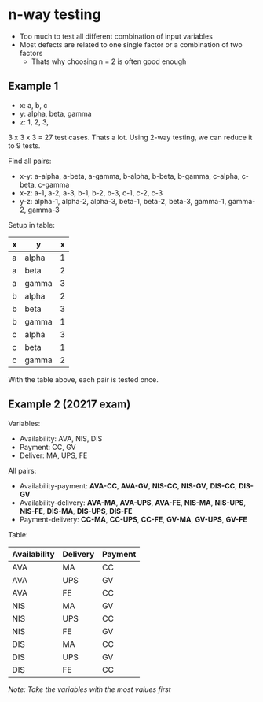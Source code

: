 # n-way testing

- Too much to test all different combination of input variables
- Most defects are related to one single factor or a combination of two factors
  - Thats why choosing n = 2 is often good enough

## Example 1

- x: a, b, c
- y: alpha, beta, gamma
- z: 1, 2, 3,

3 x 3 x 3 = 27 test cases. Thats a lot. Using 2-way testing, we can reduce it to 9 tests.

Find all pairs:

- x-y: a-alpha, a-beta, a-gamma, b-alpha, b-beta, b-gamma, c-alpha, c-beta, c-gamma
- x-z: a-1, a-2, a-3, b-1, b-2, b-3, c-1, c-2, c-3
- y-z: alpha-1, alpha-2, alpha-3, beta-1, beta-2, beta-3, gamma-1, gamma-2, gamma-3

Setup in table:

| x   | y     | x   |
| --- | ----- | --- |
| a   | alpha | 1   |
| a   | beta  | 2   |
| a   | gamma | 3   |
| b   | alpha | 2   |
| b   | beta  | 3   |
| b   | gamma | 1   |
| c   | alpha | 3   |
| c   | beta  | 1   |
| c   | gamma | 2   |

With the table above, each pair is tested once.

## Example 2 (20217 exam)

Variables:

- Availability: AVA, NIS, DIS
- Payment: CC, GV
- Deliver: MA, UPS, FE

All pairs:

- Availability-payment: **AVA-CC**, **AVA-GV**, **NIS-CC**, **NIS-GV**, **DIS-CC**, **DIS-GV**
- Availability-delivery: **AVA-MA**, **AVA-UPS**, **AVA-FE**, **NIS-MA**, **NIS-UPS**, **NIS-FE**, **DIS-MA**, **DIS-UPS**, **DIS-FE**
- Payment-delivery: **CC-MA**, **CC-UPS**, **CC-FE**, **GV-MA**, **GV-UPS**, **GV-FE**

Table:

| Availability | Delivery | Payment |
| ------------ | -------- | ------- |
| AVA          | MA       | CC      |
| AVA          | UPS      | GV      |
| AVA          | FE       | CC      |
| NIS          | MA       | GV      |
| NIS          | UPS      | CC      |
| NIS          | FE       | GV      |
| DIS          | MA       | CC      |
| DIS          | UPS      | GV      |
| DIS          | FE       | CC      |

_Note: Take the variables with the most values first_
